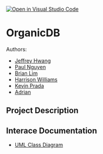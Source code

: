 [![Open in Visual Studio Code](https://classroom.github.com/assets/open-in-vscode-718a45dd9cf7e7f842a935f5ebbe5719a5e09af4491e668f4dbf3b35d5cca122.svg)](https://classroom.github.com/online_ide?assignment_repo_id=10797788&assignment_repo_type=AssignmentRepo)
# OrganicDB

Authors:
 * [Jeffrey Hwang](https://github.com/JeffyWongo)
 * [Paul Nguyen](https://github.com/paul-ngyn)
 * [Brian Lim](https://github.com/)
 * [Harrison Williams](https://github.com/)
 * [Kevin Prada](https://github.com/)
 * [Adrian](https://github.com/)

## Project Description

## Interace Documentation
* [UML Class Diagram](https://github.com/CS180-spring/cs180-23-organic-programming/blob/main/CS180%20-%20Menu%20Interface%20Structure.pdf)
